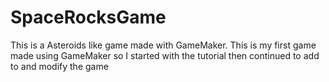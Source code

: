 # SpaceRocksGame
This is a Asteroids like game made with GameMaker.
This is my first game made using GameMaker so I started with the tutorial then continued to add to and modify the game
